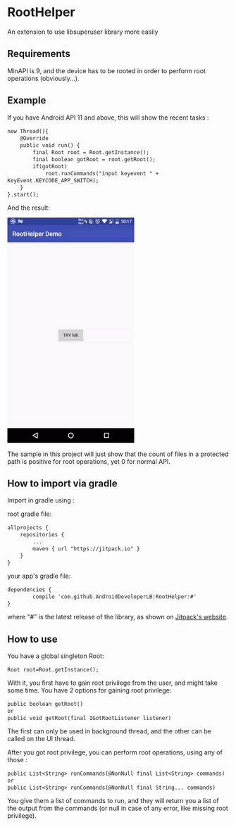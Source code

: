 # RootHelper
An extension to use libsuperuser library more easily

Requirements
------------
MinAPI is 9, and the device has to be rooted in order to perform root operations (obviously...).

Example
-------
If you have Android API 11 and above, this will show the recent tasks :

    new Thread(){
        @Override
        public void run() {
            final Root root = Root.getInstance();
            final boolean gotRoot = root.getRoot();
            if(gotRoot)
                root.runCommands("input keyevent " + KeyEvent.KEYCODE_APP_SWITCH);
        }
    }.start();

And the result:

![enter image description here](https://raw.githubusercontent.com/AndroidDeveloperLB/RootHelper/master/extras/demo.gif)

The sample in this project will just show that the count of files in a protected path is positive for root operations, yet 0 for normal API. 


How to import via gradle
------------------------
Import in gradle using :

root gradle file:

	allprojects {
		repositories {
			...
			maven { url "https://jitpack.io" }
		}
	}

your app's gradle file:

	dependencies {
	        compile 'com.github.AndroidDeveloperLB:RootHelper:#'
	}

where "#" is the latest release of the library, as shown on [Jitpack's website](https://jitpack.io/#AndroidDeveloperLB/RootHelper/).


How to use
----------
You have a global singleton Root:

    Root root=Root.getInstance();

With it, you first have to gain root privilege from the user, and might take some time. You have 2 options for gaining root privilege:

    public boolean getRoot()
    or    
    public void getRoot(final IGotRootListener listener)

The first can only be used in background thread, and the other can be called on the UI thread.

After you got root privilege, you can perform root operations, using any of those :

    public List<String> runCommands(@NonNull final List<String> commands)
    or
    public List<String> runCommands(@NonNull final String... commands)

You give them a list of commands to run, and they will return you a list of the output from the commands (or null in case of any error, like missing root privilege).

